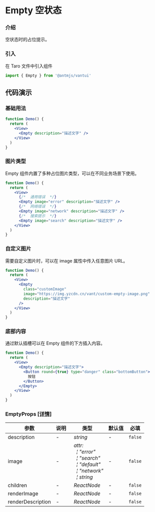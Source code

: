 # Empty 空状态

### 介绍

空状态时的占位提示。

### 引入

在 Taro 文件中引入组件

```js
import { Empty } from '@antmjs/vantui'
```

## 代码演示

### 基础用法

```jsx
function Demo() {
  return (
    <View>
      <Empty description="描述文字" />
    </View>
  )
}
```

### 图片类型

Empty 组件内置了多种占位图片类型，可以在不同业务场景下使用。

```jsx
function Demo() {
  return (
    <View>
      {/*  通用错误  */}
      <Empty image="error" description="描述文字" />
      {/*  网络错误  */}
      <Empty image="network" description="描述文字" />
      {/*  搜索提示  */}
      <Empty image="search" description="描述文字" />
    </View>
  )
}
```

### 自定义图片

需要自定义图片时，可以在 image 属性中传入任意图片 URL。

```jsx
function Demo() {
  return (
    <View>
      <Empty
        class="customImage"
        image="https://img.yzcdn.cn/vant/custom-empty-image.png"
        description="描述文字"
      />
    </View>
  )
}
```

### 底部内容

通过默认插槽可以在 Empty 组件的下方插入内容。

```jsx
function Demo() {
  return (
    <View>
      <Empty description="描述文字">
        <Button round={true} type="danger" class="bottomButton">
          按钮
        </Button>
      </Empty>
    </View>
  )
}
```

### EmptyProps [[详情]](https://github.com/AntmJS/vantui/tree/main/packages/vantui/types/empty.d.ts)

| 参数              | 说明 | 类型                                                                                                                                                                                                                                                                                   | 默认值 | 必填    |
| ----------------- | ---- | -------------------------------------------------------------------------------------------------------------------------------------------------------------------------------------------------------------------------------------------------------------------------------------- | ------ | ------- |
| description       | -    | _&nbsp;&nbsp;string<br/>_                                                                                                                                                                                                                                                              | -      | `false` |
| image             | -    | _&nbsp;&nbsp;attr:<br/>&nbsp;&nbsp;&nbsp;&nbsp;&brvbar;&nbsp;"error"<br/>&nbsp;&nbsp;&nbsp;&nbsp;&brvbar;&nbsp;"search"<br/>&nbsp;&nbsp;&nbsp;&nbsp;&brvbar;&nbsp;"default"<br/>&nbsp;&nbsp;&nbsp;&nbsp;&brvbar;&nbsp;"network"<br/>&nbsp;&nbsp;&nbsp;&nbsp;&brvbar;&nbsp;string<br/>_ | -      | `false` |
| children          | -    | _&nbsp;&nbsp;ReactNode<br/>_                                                                                                                                                                                                                                                           | -      | `false` |
| renderImage       | -    | _&nbsp;&nbsp;ReactNode<br/>_                                                                                                                                                                                                                                                           | -      | `false` |
| renderDescription | -    | _&nbsp;&nbsp;ReactNode<br/>_                                                                                                                                                                                                                                                           | -      | `false` |
